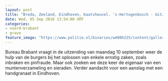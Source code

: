 ```yaml
---
layout: post
title: "Breda, Zeeland, Eindhoven, Kaatsheuvel. 's-Hertogenbosch - Uitzending Bureau Brabant maandag 10 september"
date: Wed, 05 Sep 2018 13:54:00 GMT
categories: 
- noord-brabant 
- grave 
feature_image: "https://www.politie.nl/binaries/w400h225/content/gallery/politie/nieuws/2018/september/09-ob/reco-zeeland.jpg"
---
```


Bureau Brabant vraagt in de uitzending van maandag 10 september weer de hulp van de burgers bij het oplossen van enkele ernstig zaken, zoals inbraken en pinfraude. Maar ook zoeken we deze keer de eigenaar van een muntenverzameling en sieraden. Verder aandacht voor een aanslag met een handgranaat in Eindhoven.
